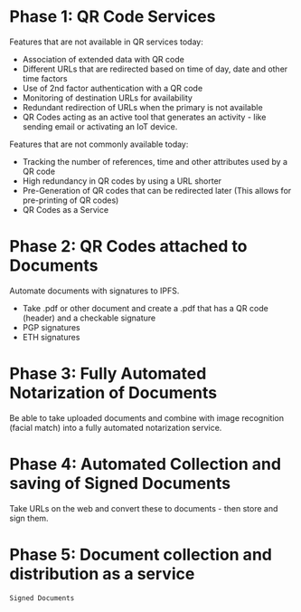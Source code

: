 
# Phase 1: QR Code Services

Features that are not available in QR services today:
- Association of extended data with QR code
- Different URLs that are redirected based on time of day, date and other time factors
- Use of 2nd factor authentication with a QR code
- Monitoring of destination URLs for availability
- Redundant redirection of URLs when the primary is not available
- QR Codes acting as an active tool that generates an activity - like sending email or activating an IoT device.

Features that are not commonly available today:
- Tracking the number of references, time and other attributes used by a QR code
- High redundancy in QR codes by using a URL shorter
- Pre-Generation of QR codes that can be redirected later (This allows for pre-printing of QR codes)
- QR Codes as a Service




# Phase 2: QR Codes attached to Documents

Automate documents with signatures to IPFS.
- Take .pdf or other document and create a .pdf that has a QR code (header) and a checkable signature
- PGP signatures
- ETH signatures



# Phase 3: Fully Automated Notarization of Documents

Be able to take uploaded documents and combine with image recognition (facial match) into a
fully automated notarization service.



# Phase 4: Automated Collection and saving of Signed Documents

Take URLs on the web and convert these to documents - then store and sign them.



# Phase 5: Document collection and distribution as a service

	Signed Documents

